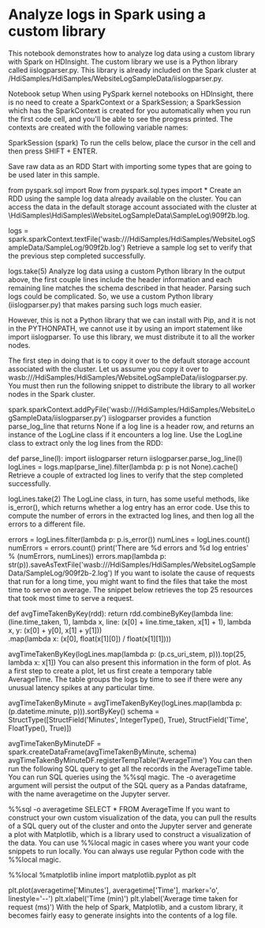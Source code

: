    # Analyze logs in Spark using a custom library

This notebook demonstrates how to analyze log data using a custom library with Spark on HDInsight. The custom library we use is a Python library called iislogparser.py. This library is already included on the Spark cluster at /HdiSamples/HdiSamples/WebsiteLogSampleData/iislogparser.py.

Notebook setup
When using PySpark kernel notebooks on HDInsight, there is no need to create a SparkContext or a SparkSession; a SparkSession which has the SparkContext is created for you automatically when you run the first code cell, and you'll be able to see the progress printed. The contexts are created with the following variable names:

SparkSession (spark)
To run the cells below, place the cursor in the cell and then press SHIFT + ENTER.

Save raw data as an RDD
Start with importing some types that are going to be used later in this sample.

from pyspark.sql import Row
from pyspark.sql.types import *
Create an RDD using the sample log data already available on the cluster. You can access the data in the default storage account associated with the cluster at \HdiSamples\HdiSamples\WebsiteLogSampleData\SampleLog\909f2b.log.

logs = spark.sparkContext.textFile('wasb:///HdiSamples/HdiSamples/WebsiteLogSampleData/SampleLog/909f2b.log')
Retrieve a sample log set to verify that the previous step completed successfully.

logs.take(5)
Analyze log data using a custom Python library
In the output above, the first couple lines include the header information and each remaining line matches the schema described in that header. Parsing such logs could be complicated. So, we use a custom Python library (iislogparser.py) that makes parsing such logs much easier.

However, this is not a Python library that we can install with Pip, and it is not in the PYTHONPATH, we cannot use it by using an import statement like import iislogparser. To use this library, we must distribute it to all the worker nodes.

The first step in doing that is to copy it over to the default storage account associated with the cluster. Let us assume you copy it over to wasb:///HdiSamples/HdiSamples/WebsiteLogSampleData/iislogparser.py. You must then run the following snippet to distribute the library to all worker nodes in the Spark cluster.

spark.sparkContext.addPyFile('wasb:///HdiSamples/HdiSamples/WebsiteLogSampleData/iislogparser.py')
iislogparser provides a function parse_log_line that returns None if a log line is a header row, and returns an instance of the LogLine class if it encounters a log line. Use the LogLine class to extract only the log lines from the RDD:

def parse_line(l):
    import iislogparser
    return iislogparser.parse_log_line(l)
logLines = logs.map(parse_line).filter(lambda p: p is not None).cache()
Retrieve a couple of extracted log lines to verify that the step completed successfully.

logLines.take(2)
The LogLine class, in turn, has some useful methods, like is_error(), which returns whether a log entry has an error code. Use this to compute the number of errors in the extracted log lines, and then log all the errors to a different file.

errors = logLines.filter(lambda p: p.is_error())
numLines = logLines.count()
numErrors = errors.count()
print('There are %d errors and %d log entries' % (numErrors, numLines))
errors.map(lambda p: str(p)).saveAsTextFile('wasb:///HdiSamples/HdiSamples/WebsiteLogSampleData/SampleLog/909f2b-2.log')
If you want to isolate the cause of requests that run for a long time, you might want to find the files that take the most time to serve on average. The snippet below retrieves the top 25 resources that took most time to serve a request.

def avgTimeTakenByKey(rdd):
    return rdd.combineByKey(lambda line: (line.time_taken, 1),
                            lambda x, line: (x[0] + line.time_taken, x[1] + 1),
                            lambda x, y: (x[0] + y[0], x[1] + y[1]))\
              .map(lambda x: (x[0], float(x[1][0]) / float(x[1][1])))
    
avgTimeTakenByKey(logLines.map(lambda p: (p.cs_uri_stem, p))).top(25, lambda x: x[1])
You can also present this information in the form of plot. As a first step to create a plot, let us first create a temporary table AverageTime. The table groups the logs by time to see if there were any unusual latency spikes at any particular time.

avgTimeTakenByMinute = avgTimeTakenByKey(logLines.map(lambda p: (p.datetime.minute, p))).sortByKey()
schema = StructType([StructField('Minutes', IntegerType(), True),
                     StructField('Time', FloatType(), True)])
                     
avgTimeTakenByMinuteDF = spark.createDataFrame(avgTimeTakenByMinute, schema)
avgTimeTakenByMinuteDF.registerTempTable('AverageTime')
You can then run the following SQL query to get all the records in the AverageTime table. You can run SQL queries using the %%sql magic. The -o averagetime argument will persist the output of the SQL query as a Pandas dataframe, with the name averagetime on the Jupyter server.

%%sql -o averagetime
SELECT * FROM AverageTime
If you want to construct your own custom visualization of the data, you can pull the results of a SQL query out of the cluster and onto the Jupyter server and generate a plot with Matplotlib, which is a library used to construct a visualization of the data. You can use %%local magic in cases where you want your code snippets to run locally. You can always use regular Python code with the %%local magic.

%%local
%matplotlib inline
import matplotlib.pyplot as plt

plt.plot(averagetime['Minutes'], averagetime['Time'], marker='o', linestyle='--')
plt.xlabel('Time (min)')
plt.ylabel('Average time taken for request (ms)')
With the help of Spark, Matplotlib, and a custom library, it becomes fairly easy to generate insights into the contents of a log file.
